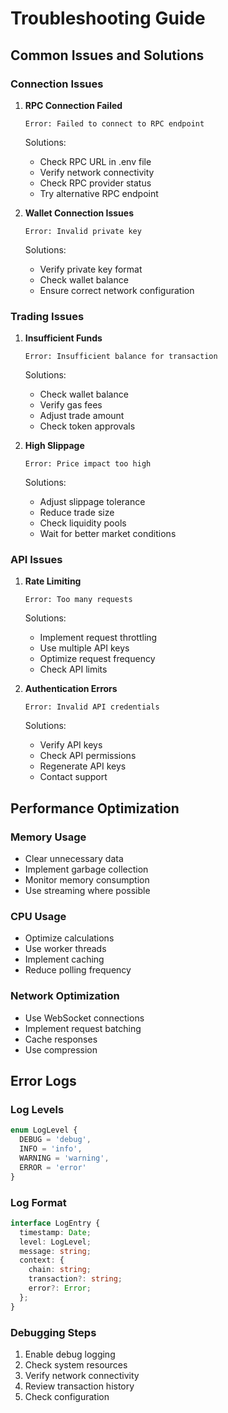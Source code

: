 # Troubleshooting Guide

## Common Issues and Solutions

### Connection Issues

1. **RPC Connection Failed**
   ```
   Error: Failed to connect to RPC endpoint
   ```
   Solutions:
   - Check RPC URL in .env file
   - Verify network connectivity
   - Check RPC provider status
   - Try alternative RPC endpoint

2. **Wallet Connection Issues**
   ```
   Error: Invalid private key
   ```
   Solutions:
   - Verify private key format
   - Check wallet balance
   - Ensure correct network configuration

### Trading Issues

1. **Insufficient Funds**
   ```
   Error: Insufficient balance for transaction
   ```
   Solutions:
   - Check wallet balance
   - Verify gas fees
   - Adjust trade amount
   - Check token approvals

2. **High Slippage**
   ```
   Error: Price impact too high
   ```
   Solutions:
   - Adjust slippage tolerance
   - Reduce trade size
   - Check liquidity pools
   - Wait for better market conditions

### API Issues

1. **Rate Limiting**
   ```
   Error: Too many requests
   ```
   Solutions:
   - Implement request throttling
   - Use multiple API keys
   - Optimize request frequency
   - Check API limits

2. **Authentication Errors**
   ```
   Error: Invalid API credentials
   ```
   Solutions:
   - Verify API keys
   - Check API permissions
   - Regenerate API keys
   - Contact support

## Performance Optimization

### Memory Usage
- Clear unnecessary data
- Implement garbage collection
- Monitor memory consumption
- Use streaming where possible

### CPU Usage
- Optimize calculations
- Use worker threads
- Implement caching
- Reduce polling frequency

### Network Optimization
- Use WebSocket connections
- Implement request batching
- Cache responses
- Use compression

## Error Logs

### Log Levels
```typescript
enum LogLevel {
  DEBUG = 'debug',
  INFO = 'info',
  WARNING = 'warning',
  ERROR = 'error'
}
```

### Log Format
```typescript
interface LogEntry {
  timestamp: Date;
  level: LogLevel;
  message: string;
  context: {
    chain: string;
    transaction?: string;
    error?: Error;
  };
}
```

### Debugging Steps
1. Enable debug logging
2. Check system resources
3. Verify network connectivity
4. Review transaction history
5. Check configuration